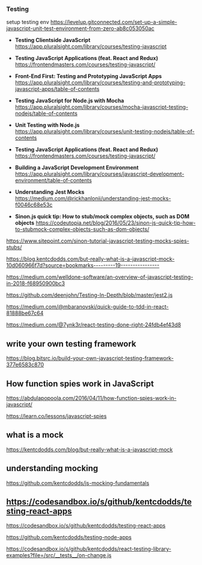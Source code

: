 

### Testing 

setup testing env
https://levelup.gitconnected.com/set-up-a-simple-javascript-unit-test-environment-from-zero-ab8c053050ac


- **Testing Clientside JavaScript**
https://app.pluralsight.com/library/courses/testing-javascript

- **Testing JavaScript Applications (feat. React and Redux)**
https://frontendmasters.com/courses/testing-javascript/

- **Front-End First: Testing and Prototyping JavaScript Apps**
https://app.pluralsight.com/library/courses/testing-and-prototyping-javascript-apps/table-of-contents

- **Testing JavaScript for Node.js with Mocha**
https://app.pluralsight.com/library/courses/mocha-javascript-testing-nodejs/table-of-contents

- **Unit Testing with Node.js**
https://app.pluralsight.com/library/courses/unit-testing-nodejs/table-of-contents

- **Testing JavaScript Applications (feat. React and Redux)**
https://frontendmasters.com/courses/testing-javascript/

- **Building a JavaScript Development Environment**
https://app.pluralsight.com/library/courses/javascript-development-environment/table-of-contents

- **Understanding Jest Mocks**
https://medium.com/@rickhanlonii/understanding-jest-mocks-f0046c68e53c

- **Sinon.js quick tip: How to stub/mock complex objects, such as DOM objects**
https://codeutopia.net/blog/2016/05/23/sinon-js-quick-tip-how-to-stubmock-complex-objects-such-as-dom-objects/

https://www.sitepoint.com/sinon-tutorial-javascript-testing-mocks-spies-stubs/

https://blog.kentcdodds.com/but-really-what-is-a-javascript-mock-10d060966f7d?source=bookmarks---------19----------------

https://medium.com/welldone-software/an-overview-of-javascript-testing-in-2018-f68950900bc3


https://github.com/deenjohn/Testing-In-Depth/blob/master/jest2.js


https://medium.com/@mbaranovski/quick-guide-to-tdd-in-react-81888be67c64

https://medium.com/@7ynk3r/react-testing-done-right-24fdb4ef43d8


## write your own testing framework
https://blog.bitsrc.io/build-your-own-javascript-testing-framework-377e6583c870

## How function spies work in JavaScript
https://abdulapopoola.com/2016/04/11/how-function-spies-work-in-javascript/

https://learn.co/lessons/javascript-spies

## what is a mock
https://kentcdodds.com/blog/but-really-what-is-a-javascript-mock

## understanding mocking 
https://github.com/kentcdodds/js-mocking-fundamentals

## https://codesandbox.io/s/github/kentcdodds/testing-react-apps
https://codesandbox.io/s/github/kentcdodds/testing-react-apps


https://github.com/kentcdodds/testing-node-apps

https://codesandbox.io/s/github/kentcdodds/react-testing-library-examples?file=/src/__tests__/on-change.js
